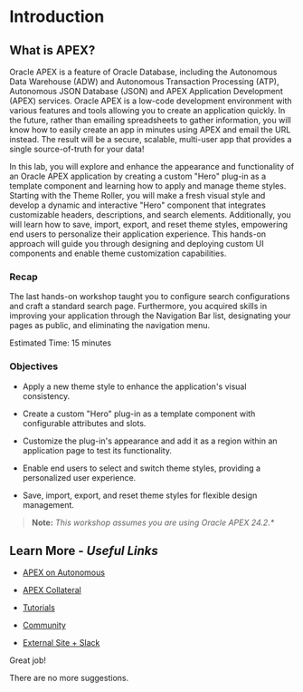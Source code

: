# Introduction

## **What is APEX?**

Oracle APEX is a feature of Oracle Database, including the Autonomous Data Warehouse (ADW) and Autonomous Transaction Processing (ATP), Autonomous JSON Database (JSON) and APEX Application Development (APEX) services. Oracle APEX is a low-code development environment with various features and tools allowing you to create an application quickly. In the future, rather than emailing spreadsheets to gather information, you will know how to easily create an app in minutes using APEX and email the URL instead. The result will be a secure, scalable, multi-user app that provides a single source-of-truth for your data!

In this lab, you will explore and enhance the appearance and functionality of an Oracle APEX application by creating a custom "Hero" plug-in as a template component and learning how to apply and manage theme styles. Starting with the Theme Roller, you will make a fresh visual style and develop a dynamic and interactive "Hero" component that integrates customizable headers, descriptions, and search elements. Additionally, you will learn how to save, import, export, and reset theme styles, empowering end users to personalize their application experience. This hands-on approach will guide you through designing and deploying custom UI components and enable theme customization capabilities.

### Recap

The last hands-on workshop taught you to configure search configurations and craft a standard search page. Furthermore, you acquired skills in improving your application through the Navigation Bar list, designating your pages as public, and eliminating the navigation menu.

Estimated Time: 15 minutes

### Objectives

- Apply a new theme style to enhance the application's visual consistency.

- Create a custom "Hero" plug-in as a template component with configurable attributes and slots.

- Customize the plug-in's appearance and add it as a region within an application page to test its functionality.

- Enable end users to select and switch theme styles, providing a personalized user experience.

- Save, import, export, and reset theme styles for flexible design management.

> **Note:** _This workshop assumes you are using Oracle APEX 24.2.*_

## Learn More - *Useful Links*

- [APEX on Autonomous](https://apex.oracle.com/autonomous)

- [APEX Collateral](https://www.oracle.com/database/technologies/appdev/apex/collateral.html)

- [Tutorials](https://apex.oracle.com/en/learn/tutorials)

- [Community](https://apex.oracle.com/community)

- [External Site + Slack](http://apex.world)



Great job!

There are no more suggestions.

